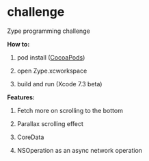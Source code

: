 # challenge
Zype programming challenge

**How to:**

1. pod install ([CocoaPods](https://guides.cocoapods.org/using/getting-started.html))

2. open Zype.xcworkspace

3. build and run (Xcode 7.3 beta)


**Features:**

1. Fetch more on scrolling to the bottom

2. Parallax scrolling effect

3. CoreData

4. NSOperation as an async network operation
